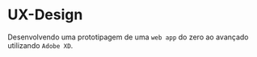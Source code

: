 # UX-Design

Desenvolvendo uma prototipagem de uma `web app` do zero ao avançado utilizando `Adobe XD`.